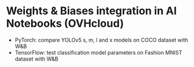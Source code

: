 # Weights & Biases integration in AI Notebooks (OVHcloud)

- PyTorch: compare YOLOv5 s, m, l and x models on COCO dataset with W&B
- TensorFlow: test classification model parameters on Fashion MNIST dataset with W&B
